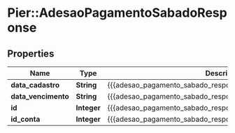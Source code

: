 # Pier::AdesaoPagamentoSabadoResponse

## Properties
Name | Type | Description | Notes
------------ | ------------- | ------------- | -------------
**data_cadastro** | **String** | {{{adesao_pagamento_sabado_resposta_data_cadastro_descricao}}} | [optional] 
**data_vencimento** | **String** | {{{adesao_pagamento_sabado_resposta_data_vencimento_descricao}}} | [optional] 
**id** | **Integer** | {{{adesao_pagamento_sabado_resposta_id_descricao}}} | [optional] 
**id_conta** | **Integer** | {{{adesao_pagamento_sabado_resposta_id_conta_descricao}}} | [optional] 



